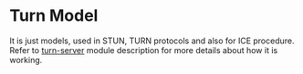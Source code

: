 # Turn Model

It is just models, used in STUN, TURN protocols and also for ICE procedure. Refer to 
[turn-server](../turn-server/README.md) module description for more details about how it is working.